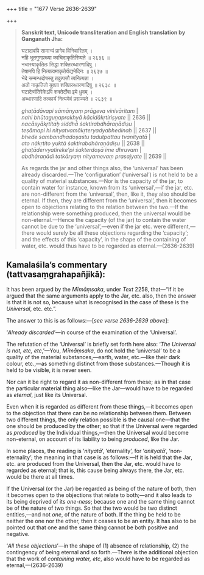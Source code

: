 +++
title = "1677 Verse 2636-2639"

+++
> **Sanskrit text, Unicode transliteration and English translation by Ganganath Jha:** 
>
> घटादावपि सामान्यं प्रागेव विनिवारितम् ।  
> नहि भूतगुणप्रख्या काचिदाकृतिरिष्यते ॥ २६३६ ॥  
> नचास्याकृतितः सिद्धा शक्तिरब्धारणादिषु ।  
> तेषामपि हि नित्यत्वमाकृतेर्यद्यभेदिनः ॥ २६३७ ॥  
> भेदे सम्बन्धदोषस्तु तदुत्पत्तौ त्वनित्यता ।  
> अतो नाकृतितो युक्ता शक्तिरब्धारणादिषु ॥ २६३८ ॥  
> घटादेर्व्यतिरेकेऽपि शक्तेर्दोषा इमे ध्रुवम् ।  
> अब्धारणादि तत्कार्यं नित्यमेवं प्रसज्यते ॥ २६३९ ॥ 
>
> *ghaṭādāvapi sāmānyaṃ prāgeva vinivāritam* \|  
> *nahi bhūtaguṇaprakhyā kācidākṛtiriṣyate* \|\| 2636 \|\|  
> *nacāsyākṛtitaḥ siddhā śaktirabdhāraṇādiṣu* \|  
> *teṣāmapi hi nityatvamākṛteryadyabhedinaḥ* \|\| 2637 \|\|  
> *bhede sambandhadoṣastu tadutpattau tvanityatā* \|  
> *ato nākṛtito yuktā śaktirabdhāraṇādiṣu* \|\| 2638 \|\|  
> *ghaṭādervyatireke'pi śakterdoṣā ime dhruvam* \|  
> *abdhāraṇādi tatkāryaṃ nityamevaṃ prasajyate* \|\| 2639 \|\| 
>
> As regards the jar and other things also, the ‘universal’ has been already discarded.—The ‘configuration’ (‘universal’) is not held to be a quality of material substances.—Nor is the capacity of the jar, to contain water for instance, known from its ‘universal’,—if the jar, etc. are non-different from the ‘universal’, then, like it, they also should be eternal. If then, they are different from the ‘universal’, then it becomes open to objections relating to the relation between the two.—If the relationship were something produced, then the universal would be non-eternal.—Hence the capacity (of the jar) to contain the water cannot be due to the ‘universal’,—even if the jar etc. were different,—there would surely be all these objections regarding the ‘capacity’; and the effects of this ‘capacity’, in the shape of the containing of water, etc. would thus have to be regarded as eternal.—(2636-2639)



## Kamalaśīla’s commentary (tattvasaṃgrahapañjikā):

It has been argued by the *Mīmāṃsaka*, under *Text* 2258, that—“If it be argued that the same arguments apply to the Jar, etc. also, then the answer is that it is not so, because what is recognised in the case of these is the *Universal*, etc. etc.”.

The answer to this is as follows:—[*see verse 2636-2639 above*]:

‘*Already discarded*’—in course of the examination of the ‘Universal’.

The refutation of the ‘Universal’ is briefly set forth here also: ‘*The* *Universal is not, etc, etc*,’—You, *Mīmāṃsaka*, do not hold the ‘universal’ to be a quality of the material substances,—earth, water, etc.—like their dark colour, etc.,—as something distinct from those substances.—Though it is held to be visible, it is never seen.

Nor can it be right to regard it as non-different from these; as in that case the particular material thing also—like the Jar—would have to be regarded as *eternal*, just like its Universal.

Even when it is regarded as different from these things,—it becomes open to the objection that there can be no relationship between them. Between two different things, the only relation possible is the causal one—that the one should be produced by the other; so that if the Universal were regarded as *produced* by the Individual things,—then the Universal would become non-eternal, on account of its liability to being *produced*, like the Jar.

In some places, the reading is ‘*nityatā*’, ‘eternality’, for ‘*anityatā*’, ‘non-eternality’; the meaning in that case is as follows:—If it is held that the Jar, etc. are produced from the Universal, then the Jar, etc. would have to regarded as eternal; that is, this cause being always there, the Jar, etc. would be there at all times.

If the Universal (or the Jar) be regarded as being of the nature of both, then it becomes open to the objections that relate to both;—and it also leads to its being deprived of its *one-ness*; because one and the same thing cannot be of the nature of two things. So that the two would be two distinct entities,—and not *one*, of the nature of both. If the thing be held to be neither the one nor the other, then it ceases to be an entity. It has also to be pointed out that one and the same thing cannot be both positive and negative.

‘*All these objections*’—in the shape of (1) absence of relationship, (2) the contingency of being eternal and so forth.—There is the additional objection that the work of *containing water, etc*, also would have to be regarded as eternal,—(2636-2639)


